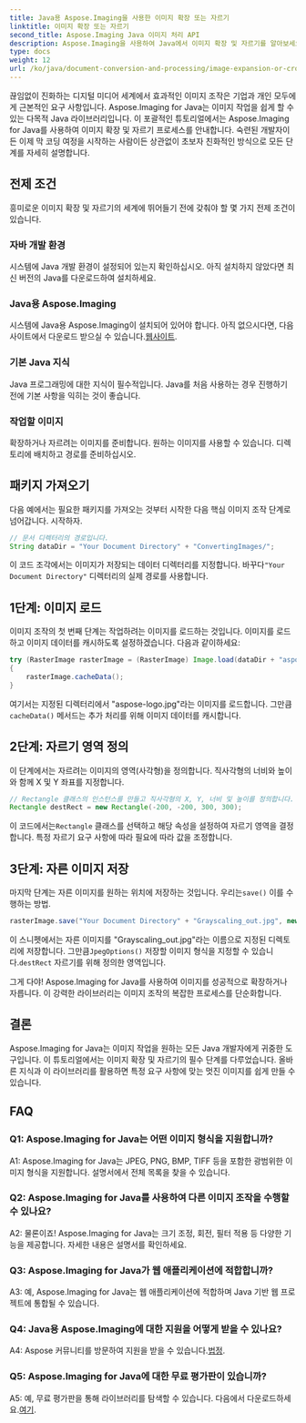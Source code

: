 ```yaml
---
title: Java용 Aspose.Imaging을 사용한 이미지 확장 또는 자르기
linktitle: 이미지 확장 또는 자르기
second_title: Aspose.Imaging Java 이미지 처리 API
description: Aspose.Imaging을 사용하여 Java에서 이미지 확장 및 자르기를 알아보세요. 개발자를 위한 단계별 튜토리얼입니다. 이미지 조작 기술을 향상시키세요.
type: docs
weight: 12
url: /ko/java/document-conversion-and-processing/image-expansion-or-cropping/
---
```

끊임없이 진화하는 디지털 미디어 세계에서 효과적인 이미지 조작은 기업과 개인 모두에게 근본적인 요구 사항입니다. Aspose.Imaging for Java는 이미지 작업을 쉽게 할 수 있는 다목적 Java 라이브러리입니다. 이 포괄적인 튜토리얼에서는 Aspose.Imaging for Java를 사용하여 이미지 확장 및 자르기 프로세스를 안내합니다. 숙련된 개발자이든 이제 막 코딩 여정을 시작하는 사람이든 상관없이 초보자 친화적인 방식으로 모든 단계를 자세히 설명합니다.

## 전제 조건

흥미로운 이미지 확장 및 자르기의 세계에 뛰어들기 전에 갖춰야 할 몇 가지 전제 조건이 있습니다.

### 자바 개발 환경

시스템에 Java 개발 환경이 설정되어 있는지 확인하십시오. 아직 설치하지 않았다면 최신 버전의 Java를 다운로드하여 설치하세요.

### Java용 Aspose.Imaging

 시스템에 Java용 Aspose.Imaging이 설치되어 있어야 합니다. 아직 없으시다면, 다음 사이트에서 다운로드 받으실 수 있습니다.[웹사이트](https://releases.aspose.com/imaging/java/).

### 기본 Java 지식

Java 프로그래밍에 대한 지식이 필수적입니다. Java를 처음 사용하는 경우 진행하기 전에 기본 사항을 익히는 것이 좋습니다.

### 작업할 이미지

확장하거나 자르려는 이미지를 준비합니다. 원하는 이미지를 사용할 수 있습니다. 디렉토리에 배치하고 경로를 준비하십시오.

## 패키지 가져오기

다음 예에서는 필요한 패키지를 가져오는 것부터 시작한 다음 핵심 이미지 조작 단계로 넘어갑니다. 시작하자.

```java
// 문서 디렉터리의 경로입니다.
String dataDir = "Your Document Directory" + "ConvertingImages/";
```

 이 코드 조각에서는 이미지가 저장되는 데이터 디렉터리를 지정합니다. 바꾸다`"Your Document Directory"` 디렉터리의 실제 경로를 사용합니다.

## 1단계: 이미지 로드

이미지 조작의 첫 번째 단계는 작업하려는 이미지를 로드하는 것입니다. 이미지를 로드하고 이미지 데이터를 캐시하도록 설정하겠습니다. 다음과 같이하세요:

```java
try (RasterImage rasterImage = (RasterImage) Image.load(dataDir + "aspose-logo.jpg"))
{
    rasterImage.cacheData();
}
```

 여기서는 지정된 디렉터리에서 "aspose-logo.jpg"라는 이미지를 로드합니다. 그만큼`cacheData()` 메서드는 추가 처리를 위해 이미지 데이터를 캐시합니다.

## 2단계: 자르기 영역 정의

이 단계에서는 자르려는 이미지의 영역(사각형)을 정의합니다. 직사각형의 너비와 높이와 함께 X 및 Y 좌표를 지정합니다.

```java
// Rectangle 클래스의 인스턴스를 만들고 직사각형의 X, Y, 너비 및 높이를 정의합니다.
Rectangle destRect = new Rectangle(-200, -200, 300, 300);
```

 이 코드에서는`Rectangle` 클래스를 선택하고 해당 속성을 설정하여 자르기 영역을 결정합니다. 특정 자르기 요구 사항에 따라 필요에 따라 값을 조정합니다.

## 3단계: 자른 이미지 저장

 마지막 단계는 자른 이미지를 원하는 위치에 저장하는 것입니다. 우리는`save()` 이를 수행하는 방법. 

```java
rasterImage.save("Your Document Directory" + "Grayscaling_out.jpg", new JpegOptions(), destRect);
```

이 스니펫에서는 자른 이미지를 "Grayscaling_out.jpg"라는 이름으로 지정된 디렉토리에 저장합니다. 그만큼`JpegOptions()` 저장할 이미지 형식을 지정할 수 있습니다.`destRect` 자르기를 위해 정의한 영역입니다.

그게 다야! Aspose.Imaging for Java를 사용하여 이미지를 성공적으로 확장하거나 자릅니다. 이 강력한 라이브러리는 이미지 조작의 복잡한 프로세스를 단순화합니다.

## 결론

Aspose.Imaging for Java는 이미지 작업을 원하는 모든 Java 개발자에게 귀중한 도구입니다. 이 튜토리얼에서는 이미지 확장 및 자르기의 필수 단계를 다루었습니다. 올바른 지식과 이 라이브러리를 활용하면 특정 요구 사항에 맞는 멋진 이미지를 쉽게 만들 수 있습니다.

## FAQ

### Q1: Aspose.Imaging for Java는 어떤 이미지 형식을 지원합니까?
   
A1: Aspose.Imaging for Java는 JPEG, PNG, BMP, TIFF 등을 포함한 광범위한 이미지 형식을 지원합니다. 설명서에서 전체 목록을 찾을 수 있습니다.

### Q2: Aspose.Imaging for Java를 사용하여 다른 이미지 조작을 수행할 수 있나요?

A2: 물론이죠! Aspose.Imaging for Java는 크기 조정, 회전, 필터 적용 등 다양한 기능을 제공합니다. 자세한 내용은 설명서를 확인하세요.

### Q3: Aspose.Imaging for Java가 웹 애플리케이션에 적합합니까?

A3: 예, Aspose.Imaging for Java는 웹 애플리케이션에 적합하며 Java 기반 웹 프로젝트에 통합될 수 있습니다.

### Q4: Java용 Aspose.Imaging에 대한 지원을 어떻게 받을 수 있나요?

 A4: Aspose 커뮤니티를 방문하여 지원을 받을 수 있습니다.[법정](https://forum.aspose.com/).

### Q5: Aspose.Imaging for Java에 대한 무료 평가판이 있습니까?

 A5: 예, 무료 평가판을 통해 라이브러리를 탐색할 수 있습니다. 다음에서 다운로드하세요.[여기](https://releases.aspose.com/).